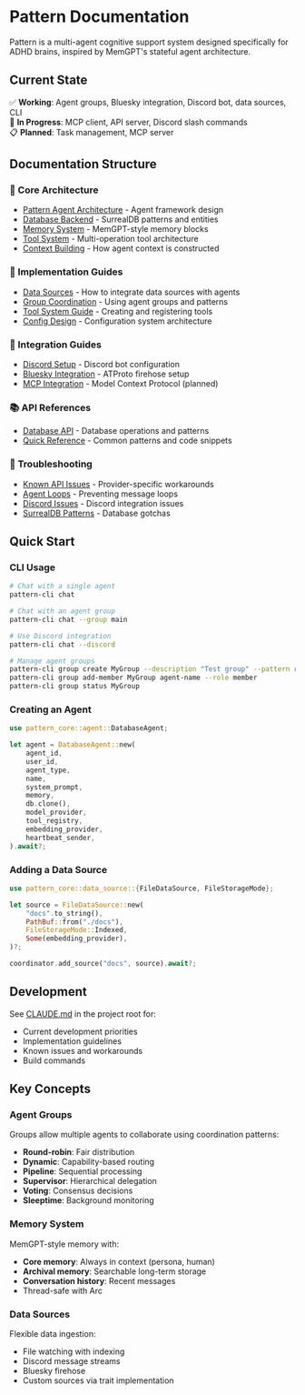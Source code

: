# Pattern Documentation

Pattern is a multi-agent cognitive support system designed specifically for ADHD brains, inspired by MemGPT's stateful agent architecture.

## Current State

✅ **Working**: Agent groups, Bluesky integration, Discord bot, data sources, CLI  
🚧 **In Progress**: MCP client, API server, Discord slash commands  
📋 **Planned**: Task management, MCP server

## Documentation Structure

### 📐 Core Architecture
- [Pattern Agent Architecture](architecture/pattern-agent-architecture.md) - Agent framework design
- [Database Backend](architecture/database-backend.md) - SurrealDB patterns and entities
- [Memory System](architecture/memory-and-groups.md) - MemGPT-style memory blocks
- [Tool System](architecture/tool-system.md) - Multi-operation tool architecture
- [Context Building](architecture/context-building.md) - How agent context is constructed

### 🔧 Implementation Guides
- [Data Sources](data-sources.md) - How to integrate data sources with agents
- [Group Coordination](group-coordination-guide.md) - Using agent groups and patterns
- [Tool System Guide](tool-system-guide.md) - Creating and registering tools
- [Config Design](config-design.md) - Configuration system architecture

### 🔌 Integration Guides
- [Discord Setup](guides/discord-setup.md) - Discord bot configuration
- [Bluesky Integration](bluesky-integration-plan.md) - ATProto firehose setup
- [MCP Integration](guides/mcp-integration.md) - Model Context Protocol (planned)

### 📚 API References
- [Database API](api/database-api.md) - Database operations and patterns
- [Quick Reference](quick-reference.md) - Common patterns and code snippets

### 🐛 Troubleshooting
- [Known API Issues](known-api-issues.md) - Provider-specific workarounds
- [Agent Loops](troubleshooting/agent-loops.md) - Preventing message loops
- [Discord Issues](troubleshooting/discord-issues.md) - Discord integration issues
- [SurrealDB Patterns](troubleshooting/surrealdb-patterns.md) - Database gotchas

## Quick Start

### CLI Usage
```bash
# Chat with a single agent
pattern-cli chat

# Chat with an agent group
pattern-cli chat --group main

# Use Discord integration
pattern-cli chat --discord

# Manage agent groups
pattern-cli group create MyGroup --description "Test group" --pattern round-robin
pattern-cli group add-member MyGroup agent-name --role member
pattern-cli group status MyGroup
```

### Creating an Agent
```rust
use pattern_core::agent::DatabaseAgent;

let agent = DatabaseAgent::new(
    agent_id,
    user_id,
    agent_type,
    name,
    system_prompt,
    memory,
    db.clone(),
    model_provider,
    tool_registry,
    embedding_provider,
    heartbeat_sender,
).await?;
```

### Adding a Data Source
```rust
use pattern_core::data_source::{FileDataSource, FileStorageMode};

let source = FileDataSource::new(
    "docs".to_string(),
    PathBuf::from("./docs"),
    FileStorageMode::Indexed,
    Some(embedding_provider),
)?;

coordinator.add_source("docs", source).await?;
```

## Development

See [CLAUDE.md](../CLAUDE.md) in the project root for:
- Current development priorities
- Implementation guidelines
- Known issues and workarounds
- Build commands

## Key Concepts

### Agent Groups
Groups allow multiple agents to collaborate using coordination patterns:
- **Round-robin**: Fair distribution
- **Dynamic**: Capability-based routing
- **Pipeline**: Sequential processing
- **Supervisor**: Hierarchical delegation
- **Voting**: Consensus decisions
- **Sleeptime**: Background monitoring

### Memory System
MemGPT-style memory with:
- **Core memory**: Always in context (persona, human)
- **Archival memory**: Searchable long-term storage
- **Conversation history**: Recent messages
- Thread-safe with Arc<DashMap>

### Data Sources
Flexible data ingestion:
- File watching with indexing
- Discord message streams
- Bluesky firehose
- Custom sources via trait implementation